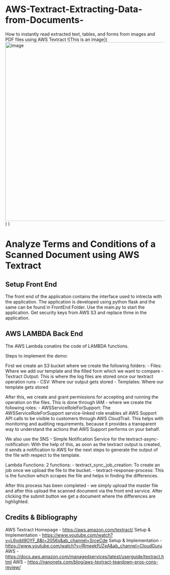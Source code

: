 # AWS-Textract-Extracting-Data-from-Documents-
How to instantly read extracted text, tables, and forms from images and PDF files using AWS Textract
![This is an image]([<img width="566" alt="image" src="https://user-images.githubusercontent.com/125685678/221339541-7b959437-df3d-4c30-b52d-eb51bc054018.png">](https://raw.githubusercontent.com/aws-samples/amazon-textract-textractor/5716c52e8a39c063f43e058e1637e4984a4b2da4/docs/source/textractor_cropped.png))
)
# Analyze Terms and Conditions of a Scanned Document using AWS Textract

## Setup Front End
The front end of the application contains the interface used to intrecta with the application. The application is developed using python flask and the same can be found in FrontEnd Folder. Use the main.py to start the application. Get security keys from AWS S3 and replace thme in the application.

## AWS LAMBDA Back End 
The AWS Lambda conatins the code of LAMBDA functions.

Steps to implement the demo:

First we create an S3 bucket where we create the following folders: - Files: Where we add our template and the filled form which we want to compare - Textract Output: This is where the log files are stored once our textract operation runs - CSV: Where our output gets stored - Templates: Where our template gets stored

After this, we create and grant permissions for accepting and running the operation on the files. This is done through IAM - where we create the following roles: - AWSServiceRoleForSupport: The AWSServiceRoleForSupport service-linked role enables all AWS Support API calls to be visible to customers through AWS CloudTrail. This helps with monitoring and auditing requirements, because it provides a transparent way to understand the actions that AWS Support performs on your behalf.

We also use the SNS - Simple Notification Service for the textract-async-notification: With the help of this, as soon as the textract output is created, it sends a notification to AWS for the next steps to generate the output of the file with respect to the template.

Lambda Functions: 2 functions: - textract_sync_job_creation: To create an job once we upload the file to the bucket. - textract-response-process: This is the function which scrapes the file and helps in finding the differences.

After this process has been completed - we simply upload the master file and after this upload the scanned document via the front end service. After clicking the submit button we get a document where the differences are hghlighted.

## Credits & Bibliography

AWS Textract Homepage - https://aws.amazon.com/textract/
Setup & Implementation - https://www.youtube.com/watch?v=L6vdd9OYF_8&t=2056s&ab_channel=SrceCde
Setup & Implementation - https://www.youtube.com/watch?v=IRmeekfUZeA&ab_channel=CloudGuru
AWS - https://docs.aws.amazon.com/managedservices/latest/userguide/textract.html
AWS - https://nanonets.com/blog/aws-textract-teardown-pros-cons-review/
